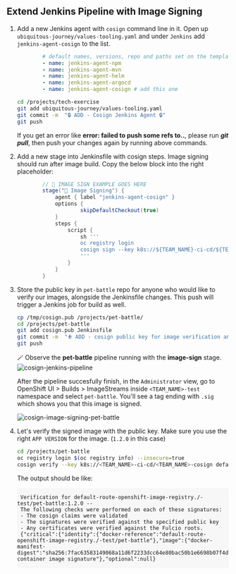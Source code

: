 ## Extend Jenkins Pipeline with Image Signing

1. Add a new Jenkins agent with `cosign` command line in it. Open up `ubiquitous-journey/values-tooling.yaml` and under `Jenkins` add `jenkins-agent-cosign` to the list.

    ```yaml
            # default names, versions, repo and paths set on the template
            - name: jenkins-agent-npm
            - name: jenkins-agent-mvn
            - name: jenkins-agent-helm
            - name: jenkins-agent-argocd
            - name: jenkins-agent-cosign # add this one
    ```

    ```bash
    cd /projects/tech-exercise
    git add ubiquitous-journey/values-tooling.yaml
    git commit -m  "🔒 ADD - Cosign Jenkins Agent 🔒"
    git push
    ```

    <p class="warn">If you get an error like <b>error: failed to push some refs to..</b>, please run <b><i>git pull</i></b>, then push your changes again by running above commands.</p>    

2. Add a new stage into Jenkinsfile with cosign steps. Image signing should run after image build. Copy the below block into the right placeholder:

    ```groovy
            // 🔏 IMAGE SIGN EXAMPLE GOES HERE
            stage("🔏 Image Signing") {
                agent { label "jenkins-agent-cosign" }           
                options {
                        skipDefaultCheckout(true)
                }
                steps {
                    script {
                        sh '''
                        oc registry login
                        cosign sign --key k8s://${TEAM_NAME}-ci-cd/${TEAM_NAME}-cosign `oc registry info`/${DESTINATION_NAMESPACE}/${APP_NAME}:${VERSION} --allow-insecure-registry
                        '''
                    }
                }
            }
    ```

3. Store the public key in `pet-battle` repo for anyone who would like to verify our images, alongside the Jenkinsfile changes. This push will trigger a Jenkins job for build as well.

    ```bash
    cp /tmp/cosign.pub /projects/pet-battle/
    cd /projects/pet-battle
    git add cosign.pub Jenkinsfile
    git commit -m  "⛹️ ADD - cosign public key for image verification and Jenkinsfile updated ⛹️"
    git push
    ```

    🪄 Observe the **pet-battle** pipeline running with the **image-sign** stage.
    ![cosign-jenkins-pipeline](images/cosign-jenkins-pipeline.png)

    After the pipeline succesfully finish, in the `Administrator` view, go to OpenShift UI > Builds > ImageStreams inside `<TEAM_NAME>-test` namespace and select `pet-battle`. You'll see a tag ending with `.sig` which shows you that this image is signed.

    ![cosign-image-signing-pet-battle](images/cosign-image-signing-pet-battle.png)

4. Let's verify the signed image with the public key. Make sure you use the right `APP VERSION` for the image. (`1.2.0` in this case)

    ```bash
    cd /projects/pet-battle
    oc registry login $(oc registry info) --insecure=true
    cosign verify --key k8s://<TEAM_NAME>-ci-cd/<TEAM_NAME>-cosign default-route-openshift-image-registry.<CLUSTER_DOMAIN>/<TEAM_NAME>-test/pet-battle:1.2.0 --allow-insecure-registry --insecure-ignore-tlog
    ```

    The output should be like:

    <div class="highlight" style="background: #f7f7f7">
    <pre><code class="language-bash">
    Verification for default-route-openshift-image-registry.<CLUSTER_DOMAIN>/<TEAM_NAME>-test/pet-battle:1.2.0 --
    The following checks were performed on each of these signatures:
    - The cosign claims were validated
    - The signatures were verified against the specified public key
    - Any certificates were verified against the Fulcio roots.
    {"critical":{"identity":{"docker-reference":"default-route-openshift-image-registry.<CLUSTER_DOMAIN>/<TEAM_NAME>-test/pet-battle"},"image":{"docker-manifest-digest":"sha256:7fac63583149068a11d6f2233dcc64e80bac50b1e6698b07f4d3ddfd68f50022"},"type":"cosign container image signature"},"optional":null}
    </code></pre></div>
